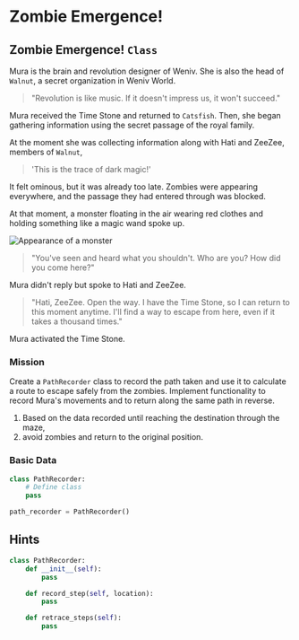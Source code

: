 # Zombie Emergence!

## Zombie Emergence! `Class`

Mura is the brain and revolution designer of Weniv. She is also the head of `Walnut`, a secret organization in Weniv World.

> "Revolution is like music. If it doesn't impress us, it won't succeed."

Mura received the Time Stone and returned to `Catsfish`. Then, she began gathering information using the secret passage of the royal family.

At the moment she was collecting information along with Hati and ZeeZee, members of `Walnut`,

> 'This is the trace of dark magic!'

It felt ominous, but it was already too late. Zombies were appearing everywhere, and the passage they had entered through was blocked.

At that moment, a monster floating in the air wearing red clothes and holding something like a magic wand spoke up.

![Appearance of a monster](./22.webp)

> "You've seen and heard what you shouldn't. Who are you? How did you come here?"

Mura didn't reply but spoke to Hati and ZeeZee.

> "Hati, ZeeZee. Open the way. I have the Time Stone, so I can return to this moment anytime. I'll find a way to escape from here, even if it takes a thousand times."

Mura activated the Time Stone.

### Mission
Create a `PathRecorder` class to record the path taken and use it to calculate a route to escape safely from the zombies. Implement functionality to record Mura's movements and to return along the same path in reverse.

1. Based on the data recorded until reaching the destination through the maze,
2. avoid zombies and return to the original position.

### Basic Data
```python
class PathRecorder:
    # Define class
    pass

path_recorder = PathRecorder()
```

## Hints
```python
class PathRecorder:
    def __init__(self):
        pass

    def record_step(self, location):
        pass

    def retrace_steps(self):
        pass
```